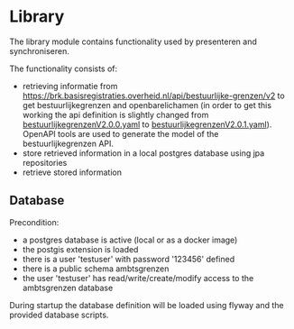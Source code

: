 # Library

The library module contains functionality used by presenteren and synchroniseren.

The functionality consists of:

- retrieving informatie from https://brk.basisregistraties.overheid.nl/api/bestuurlijke-grenzen/v2 to get
  bestuurlijkegrenzen and openbarelichamen (in order to get this working the api definition is slightly changed from
  [bestuurlijkegrenzenV2.0.0.yaml](bestuurlijkegrenzenV2.0.0.yaml)
  to [bestuurlijkegrenzenV2.0.1.yaml](bestuurlijkegrenzenV2.0.1.yaml)). OpenAPI tools are used to generate the model of
  the bestuurlijkegrenzen API.
- store retrieved information in a local postgres database using jpa repositories
- retrieve stored information

## Database

Precondition:

- a postgres database is active (local or as a docker image)
- the postgis extension is loaded
- there is a user 'testuser' with password '123456' defined
- there is a public schema ambtsgrenzen
- the user 'testuser' has read/write/create/modify access to the ambtsgrenzen database

During startup the database definition will be loaded using flyway and the provided database scripts.
